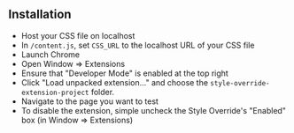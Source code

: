 ## Installation

- Host your CSS file on localhost
- In `/content.js`, set `CSS_URL` to the localhost URL of your CSS file
- Launch Chrome
- Open Window => Extensions
- Ensure that "Developer Mode" is enabled at the top right
- Click "Load unpacked extension..." and choose the `style-override-extension-project` folder.
- Navigate to the page you want to test
- To disable the extension, simple uncheck the Style Override's "Enabled" box (in Window => Extensions)